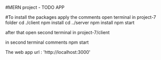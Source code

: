 #MERN project - TODO APP


#To install the packages apply the comments
  open terminal in project-7 folder
  cd ./client
  npm install
  cd ../server
  npm install
  npm start

after that open second terminal in project-7/client

in second terminal comments
  npm start
  
The web app url : 'http://localhost:3000'
